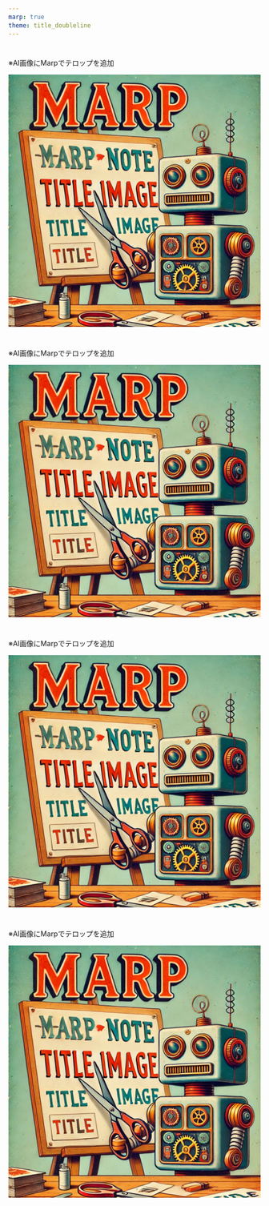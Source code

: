 ```yaml
---
marp: true
theme: title_doubleline
---
```


<!--
headingDivider: 1
-->

<!-- class - white / black / kintone / normal  -->

# <!-- class: normal -->
※AI画像にMarpでテロップを追加

![bg fit 100%](./img/marp_titleimage.webp)


# <!-- class: white -->
※AI画像にMarpでテロップを追加

![bg fit 100%](./img/marp_titleimage.webp)


# <!-- class: black -->
※AI画像にMarpでテロップを追加

![bg fit 100%](./img/marp_titleimage.webp)


# <!-- class: kintone -->
※AI画像にMarpでテロップを追加

![bg fit 100%](./img/marp_titleimage.webp)



